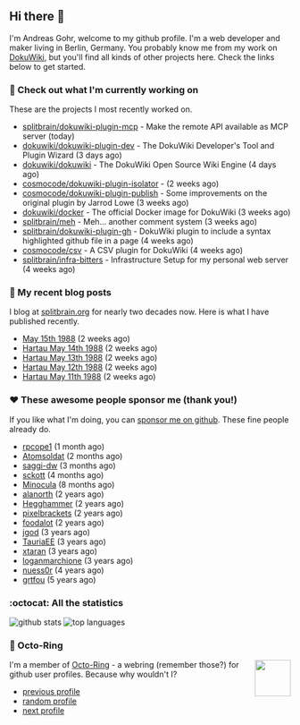 ## Hi there :wave:

I'm Andreas Gohr, welcome to my github profile. I'm a web developer and maker living in Berlin, Germany. You probably know me from my work on [DokuWiki](https://github.com/dokuwiki/dokuwiki), but you'll find all kinds of other projects here. Check the links below to get started.

### :hammer: Check out what I'm currently working on

These are the projects I most recently worked on.


- [splitbrain/dokuwiki-plugin-mcp](https://github.com/splitbrain/dokuwiki-plugin-mcp) - Make the remote API available as MCP server (today)
- [dokuwiki/dokuwiki-plugin-dev](https://github.com/dokuwiki/dokuwiki-plugin-dev) - The DokuWiki Developer&#39;s Tool and Plugin Wizard (3 days ago)
- [dokuwiki/dokuwiki](https://github.com/dokuwiki/dokuwiki) - The DokuWiki Open Source Wiki Engine (4 days ago)
- [cosmocode/dokuwiki-plugin-isolator](https://github.com/cosmocode/dokuwiki-plugin-isolator) -  (2 weeks ago)
- [cosmocode/dokuwiki-plugin-publish](https://github.com/cosmocode/dokuwiki-plugin-publish) - Some improvements on the original plugin by Jarrod Lowe (3 weeks ago)
- [dokuwiki/docker](https://github.com/dokuwiki/docker) - The official Docker image for DokuWiki (3 weeks ago)
- [splitbrain/meh](https://github.com/splitbrain/meh) - Meh... another comment system (3 weeks ago)
- [splitbrain/dokuwiki-plugin-gh](https://github.com/splitbrain/dokuwiki-plugin-gh) - DokuWiki plugin to include a syntax highlighted github file in a page (4 weeks ago)
- [cosmocode/csv](https://github.com/cosmocode/csv) - A CSV plugin for DokuWiki (4 weeks ago)
- [splitbrain/infra-bitters](https://github.com/splitbrain/infra-bitters) - Infrastructure Setup for my personal web server (4 weeks ago)

### :scroll: My recent blog posts

I blog at [splitbrain.org](https://www.splitbrain.org) for nearly two decades now. Here is what I have published recently.


- [May 15th 1988](https://www.splitbrain.org/blog/1988-05/15) (2 weeks ago)
- [Hartau May 14th 1988](https://www.splitbrain.org/blog/1988-05/14-hartau) (2 weeks ago)
- [Hartau May 13th 1988](https://www.splitbrain.org/blog/1988-05/13-hartau) (2 weeks ago)
- [Hartau May 12th 1988](https://www.splitbrain.org/blog/1988-05/12-hartau) (2 weeks ago)
- [Hartau May 11th 1988](https://www.splitbrain.org/blog/1988-05/11-hartau) (2 weeks ago)

### :hearts:️ These awesome people sponsor me (thank you!)

If you like what I'm doing, you can [sponsor me on github](https://github.com/sponsors/splitbrain). These fine people already do.


- [rpcope1](https://github.com/rpcope1) (1 month ago)
- [Atomsoldat](https://github.com/Atomsoldat) (2 months ago)
- [saggi-dw](https://github.com/saggi-dw) (3 months ago)
- [sckott](https://github.com/sckott) (4 months ago)
- [Minocula](https://github.com/Minocula) (8 months ago)
- [alanorth](https://github.com/alanorth) (2 years ago)
- [Hegghammer](https://github.com/Hegghammer) (2 years ago)
- [pixelbrackets](https://github.com/pixelbrackets) (2 years ago)
- [foodalot](https://github.com/foodalot) (2 years ago)
- [jgod](https://github.com/jgod) (3 years ago)
- [TauriaEE](https://github.com/TauriaEE) (3 years ago)
- [xtaran](https://github.com/xtaran) (3 years ago)
- [loganmarchione](https://github.com/loganmarchione) (3 years ago)
- [nuess0r](https://github.com/nuess0r) (4 years ago)
- [grtfou](https://github.com/grtfou) (5 years ago)

### :octocat: All the statistics

 ![github stats](https://github-readme-stats.vercel.app/api?username=splitbrain&show_icons=true&hide_title=true)
![top languages](https://github-readme-stats.vercel.app/api/top-langs/?username=splitbrain&layout=compact)


### :octopus: Octo-Ring

<img width="64" height="65" src="https://octo-ring.com/static/img/octo.png" align="right" alt="">

I'm a member of [Octo-Ring](https://octo-ring.com/) - a webring (remember those?) for github user profiles. Because why wouldn't I? 

* [previous profile](https://octo-ring.com/p/splitbrain/prev)
* [random profile](https://octo-ring.com/p/splitbrain/random)
* [next profile](https://octo-ring.com/p/splitbrain/next)

